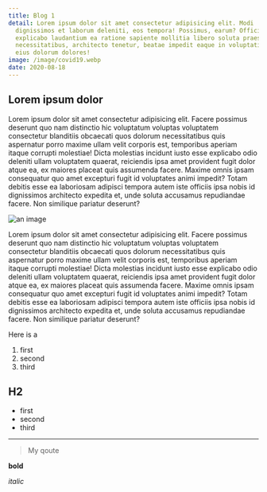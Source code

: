 ```yaml
---
title: Blog 1
detail: Lorem ipsum dolor sit amet consectetur adipisicing elit. Modi
  dignissimos et laborum deleniti, eos tempora! Possimus, earum? Officia odit
  explicabo laudantium ea ratione sapiente mollitia libero soluta praesentium
  necessitatibus, architecto tenetur, beatae impedit eaque in voluptatibus iure
  eius dolorum dolores!
image: /image/covid19.webp
date: 2020-08-18
---
```


## Lorem ipsum dolor

Lorem ipsum dolor sit amet consectetur adipisicing elit. Facere possimus
deserunt quo nam distinctio hic voluptatum voluptas voluptatem
consectetur blanditiis obcaecati quos dolorum necessitatibus quis
aspernatur porro maxime ullam velit corporis est, temporibus aperiam
itaque corrupti molestiae! Dicta molestias incidunt iusto esse explicabo
odio deleniti ullam voluptatem quaerat, reiciendis ipsa amet provident
fugit dolor atque ea, ex maiores placeat quis assumenda facere. Maxime
omnis ipsam consequatur quo amet excepturi fugit id voluptates animi
impedit? Totam debitis esse ea laboriosam adipisci tempora autem iste
officiis ipsa nobis id dignissimos architecto expedita et, unde soluta
accusamus repudiandae facere. Non similique pariatur deserunt?

![an image](/image/lab.jpg "ok")

Lorem ipsum dolor sit amet consectetur adipisicing elit. Facere possimus
deserunt quo nam distinctio hic voluptatum voluptas voluptatem
consectetur blanditiis obcaecati quos dolorum necessitatibus quis
aspernatur porro maxime ullam velit corporis est, temporibus aperiam
itaque corrupti molestiae! Dicta molestias incidunt iusto esse explicabo
odio deleniti ullam voluptatem quaerat, reiciendis ipsa amet provident
fugit dolor atque ea, ex maiores placeat quis assumenda facere. Maxime
omnis ipsam consequatur quo amet excepturi fugit id voluptates animi
impedit? Totam debitis esse ea laboriosam adipisci tempora autem iste
officiis ipsa nobis id dignissimos architecto expedita et, unde soluta
accusamus repudiandae facere. Non similique pariatur deserunt?

Here is a

1. first
2. second
3. third

## H2

- first
- second
- third

---

> My qoute

**bold**

_italic_
